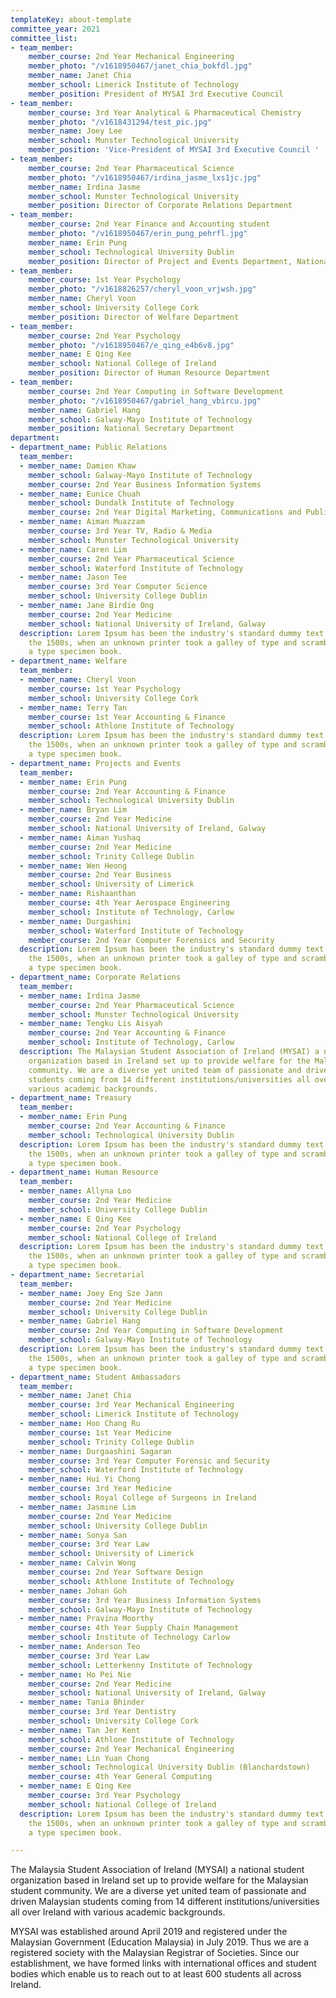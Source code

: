 ```yaml
---
templateKey: about-template
committee_year: 2021
committee_list:
- team_member:
    member_course: 2nd Year Mechanical Engineering
    member_photo: "/v1618950467/janet_chia_bokfdl.jpg"
    member_name: Janet Chia
    member_school: Limerick Institute of Technology
    member_position: President of MYSAI 3rd Executive Council
- team_member:
    member_course: 3rd Year Analytical & Pharmaceutical Chemistry
    member_photo: "/v1618431294/test_pic.jpg"
    member_name: Joey Lee
    member_school: Munster Technological University
    member_position: 'Vice-President of MYSAI 3rd Executive Council '
- team_member:
    member_course: 2nd Year Pharmaceutical Science
    member_photo: "/v1618950467/irdina_jasme_lxs1jc.jpg"
    member_name: Irdina Jasme
    member_school: Munster Technological University
    member_position: Director of Corporate Relations Department
- team_member:
    member_course: 2nd Year Finance and Accounting student
    member_photo: "/v1618950467/erin_pung_pehrfl.jpg"
    member_name: Erin Pung
    member_school: Technological University Dublin
    member_position: Director of Project and Events Department, National Treasurer
- team_member:
    member_course: 1st Year Psychology
    member_photo: "/v1618826257/cheryl_voon_vrjwsh.jpg"
    member_name: Cheryl Voon
    member_school: University College Cork
    member_position: Director of Welfare Department
- team_member:
    member_course: 2nd Year Psychology
    member_photo: "/v1618950467/e_qing_e4b6v8.jpg"
    member_name: E Qing Kee
    member_school: National College of Ireland
    member_position: Director of Human Resource Department
- team_member:
    member_course: 2nd Year Computing in Software Development
    member_photo: "/v1618950467/gabriel_hang_vbircu.jpg"
    member_name: Gabriel Hang
    member_school: Galway-Mayo Institute of Technology
    member_position: National Secretary Department
department:
- department_name: Public Relations
  team_member:
  - member_name: Damien Khaw
    member_school: Galway-Mayo Institute of Technology
    member_course: 2nd Year Business Information Systems
  - member_name: Eunice Chuah
    member_school: Dundalk Institute of Technology
    member_course: 2nd Year Digital Marketing, Communications and Public Relations
  - member_name: Aiman Muazzam
    member_course: 3rd Year TV, Radio & Media
    member_school: Munster Technological University
  - member_name: Caren Lim
    member_course: 2nd Year Pharmaceutical Science
    member_school: Waterford Institute of Technology
  - member_name: Jason Tee
    member_course: 3rd Year Computer Science
    member_school: University College Dublin
  - member_name: Jane Birdie Ong
    member_course: 2nd Year Medicine
    member_school: National University of Ireland, Galway
  description: Lorem Ipsum has been the industry's standard dummy text ever since
    the 1500s, when an unknown printer took a galley of type and scrambled it to make
    a type specimen book.
- department_name: Welfare
  team_member:
  - member_name: Cheryl Voon
    member_course: 1st Year Psychology
    member_school: University College Cork
  - member_name: Terry Tan
    member_course: 1st Year Accounting & Finance
    member_school: Athlone Institute of Technology
  description: Lorem Ipsum has been the industry's standard dummy text ever since
    the 1500s, when an unknown printer took a galley of type and scrambled it to make
    a type specimen book.
- department_name: Projects and Events
  team_member:
  - member_name: Erin Pung
    member_course: 2nd Year Accounting & Finance
    member_school: Technological University Dublin
  - member_name: Bryan Lim
    member_course: 2nd Year Medicine
    member_school: National University of Ireland, Galway
  - member_name: Aiman Yushaq
    member_course: 2nd Year Medicine
    member_school: Trinity College Dublin
  - member_name: Wen Heong
    member_course: 2nd Year Business
    member_school: University of Limerick
  - member_name: Rishaanthan
    member_course: 4th Year Aerospace Engineering
    member_school: Institute of Technology, Carlow
  - member_name: Durgashini
    member_school: Waterford Institute of Technology
    member_course: 2nd Year Computer Forensics and Security
  description: Lorem Ipsum has been the industry's standard dummy text ever since
    the 1500s, when an unknown printer took a galley of type and scrambled it to make
    a type specimen book.
- department_name: Corporate Relations
  team_member:
  - member_name: Irdina Jasme
    member_course: 2nd Year Pharmaceutical Science
    member_school: Munster Technological University
  - member_name: Tengku Lis Aisyah
    member_course: 2nd Year Accounting & Finance
    member_school: Institute of Technology, Carlow
  description: The Malaysian Student Association of Ireland (MYSAI) a national student
    organization based in Ireland set up to provide welfare for the Malaysian student
    community. We are a diverse yet united team of passionate and driven Malaysian
    students coming from 14 different institutions/universities all over Ireland with
    various academic backgrounds.
- department_name: Treasury
  team_member:
  - member_name: Erin Pung
    member_course: 2nd Year Accounting & Finance
    member_school: Technological University Dublin
  description: Lorem Ipsum has been the industry's standard dummy text ever since
    the 1500s, when an unknown printer took a galley of type and scrambled it to make
    a type specimen book.
- department_name: Human Resource
  team_member:
  - member_name: Allyna Loo
    member_course: 2nd Year Medicine
    member_school: University College Dublin
  - member_name: E Qing Kee
    member_course: 2nd Year Psychology
    member_school: National College of Ireland
  description: Lorem Ipsum has been the industry's standard dummy text ever since
    the 1500s, when an unknown printer took a galley of type and scrambled it to make
    a type specimen book.
- department_name: Secretarial
  team_member:
  - member_name: Joey Eng Sze Jann
    member_course: 2nd Year Medicine
    member_school: University College Dublin
  - member_name: Gabriel Hang
    member_course: 2nd Year Computing in Software Development
    member_school: Galway-Mayo Institute of Technology
  description: Lorem Ipsum has been the industry's standard dummy text ever since
    the 1500s, when an unknown printer took a galley of type and scrambled it to make
    a type specimen book.
- department_name: Student Ambassadors
  team_member:
  - member_name: Janet Chia
    member_course: 3rd Year Mechanical Engineering
    member_school: Limerick Institute of Technology
  - member_name: Hoo Chang Ru
    member_course: 1st Year Medicine
    member_school: Trinity College Dublin
  - member_name: Durgaashini Sagaran
    member_course: 3rd Year Computer Forensic and Security
    member_school: Waterford Institute of Technology
  - member_name: Hui Yi Chong
    member_course: 3rd Year Medicine
    member_school: Royal College of Surgeons in Ireland
  - member_name: Jasmine Lim
    member_course: 2nd Year Medicine
    member_school: University College Dublin
  - member_name: Sonya San
    member_course: 3rd Year Law
    member_school: University of Limerick
  - member_name: Calvin Wong
    member_course: 2nd Year Software Design
    member_school: Athlone Institute of Technology
  - member_name: Johan Goh
    member_course: 3rd Year Business Information Systems
    member_school: Galway-Mayo Institute of Technology
  - member_name: Pravina Moorthy
    member_course: 4th Year Supply Chain Management
    member_school: Institute of Technology Carlow
  - member_name: Anderson Teo
    member_course: 3rd Year Law
    member_school: Letterkenny Institute of Technology
  - member_name: Ho Pei Nie
    member_course: 2nd Year Medicine
    member_school: National University of Ireland, Galway
  - member_name: Tania Bhinder
    member_course: 3rd Year Dentistry
    member_school: University College Cork
  - member_name: Tan Jer Kent
    member_school: Athlone Institute of Technology
    member_course: 2nd Year Mechanical Engineering
  - member_name: Lin Yuan Chong
    member_school: Technological University Dublin (Blanchardstown)
    member_course: 4th Year General Computing
  - member_name: E Qing Kee
    member_course: 3rd Year Psychology
    member_school: National College of Ireland
  description: Lorem Ipsum has been the industry's standard dummy text ever since
    the 1500s, when an unknown printer took a galley of type and scrambled it to make
    a type specimen book.

---
```

The Malaysia Student Association of Ireland (MYSAI) a national student organization based in Ireland set up to provide welfare for the Malaysian student community. We are a diverse yet united team of passionate and driven Malaysian students coming from 14 different institutions/universities all over Ireland with various academic backgrounds.

MYSAI was established around April 2019 and registered under the Malaysian Government (Education Malaysia) in July 2019. Thus we are a registered society with the Malaysian Registrar of Societies. Since our establishment, we have formed links with international offices and student bodies which enable us to reach out to at least 600 students all across Ireland.